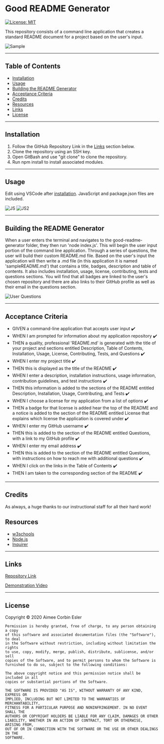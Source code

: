 # Good README Generator

[![License: MIT](https://img.shields.io/badge/License-MIT-yellow.svg)](https://opensource.org/licenses/MIT)

This repository consists of a command line application that creates a standard README document for a project based on the user's input.

![Sample](./assets/samplereadme.PNG)

-----

## Table of Contents

* [Installation](#installation)
* [Usage](#Usage)
* [Building the README Generator](#building-the-README-generator)
* [Acceptance Criteria](#acceptance-criteria)
* [Credits](#credits)
* [Resources](#resources)
* [Links](#Links)
* [License](#license)

-----

## Installation

1. Follow the GitHub Repository Link in the [Links](#Links) section below.
1. Clone the repository using an SSH key.
1. Open GitBash and use "git clone" to clone the repository.
1. Run npm install to install associated modules.

-----

## Usage

Edit using VSCode after [installation](#installation). JavaScript and package.json files are included.

![JS](./assets/indexjs.PNG)
![JS2](./assets/generatemarkdownjs.PNG)

-----

## Building the README Generator
When a user enters the terminal and navigates to the good-readme-generator folder, they then run 'node index.js'. This will begin the user input portion of the command line application. Through a series of questions, the user will build their custom README.md file. Based on the user's input the application will then write a .md file (in this application it is named 'sampleREADME.md') that contains a title, badges, description and table of contents. It also includes installation, usage, license, contributing, tests and questions sections. You will find that all badges are linked to the user's chosen repository and there are also links to their GitHub profile as well as their email in the questions section.

![User Questions](./assets/questions.PNG)

-----

## Acceptance Criteria

* GIVEN a command-line application that accepts user input :heavy_check_mark:
* WHEN I am prompted for information about my application repository :heavy_check_mark:
* THEN a quality, professional 'README.md' is generated with the title of your project and sections entitled Description, Table of Contents, Installation, Usage, License, Contributing, Tests, and Questions :heavy_check_mark:
* WHEN I enter my project title :heavy_check_mark:
* THEN this is displayed as the title of the README :heavy_check_mark:
* WHEN I enter a description, installation instructions, usage information, contribution guidelines, and test instructions :heavy_check_mark:
* THEN this information is added to the sections of the README entitled Description, Installation, Usage, Contributing, and Tests :heavy_check_mark:
* WHEN I choose a license for my application from a list of options :heavy_check_mark:
* THEN a badge for that license is added hear the top of the README and a notice is added to the section of the README entitled License that explains which license the application is covered under :heavy_check_mark:
* WHEN I enter my GitHub username :heavy_check_mark:
* THEN this is added to the section of the README entitled Questions, with a link to my GitHub profile :heavy_check_mark:
* WHEN I enter my email address :heavy_check_mark:
* THEN this is added to the section of the README entitled Questions, with instructions on how to reach me with additional questions :heavy_check_mark:
* WHEN I click on the links in the Table of Contents :heavy_check_mark:
* THEN I am taken to the corresponding section of the README :heavy_check_mark:

-----

## Credits
As always, a huge thanks to our instructional staff for all their hard work!

## Resources

* [w3schools](https://www.w3schools.com)
* [Node.js](https://nodejs.org/en/)
* [Inquirer](https://www.npmjs.com/package/inquirer)

-----

## Links
[Repository Link](https://github.com/aimeecesler/good-readme-generator)

[Demonstration Video](https://drive.google.com/file/d/1mX51Nw75HWU98DjJ6Jinpi2FSAfgTRTE/view)

-----

## License
Copyright &copy; 2020 Aimee Corbin Esler

    Permission is hereby granted, free of charge, to any person obtaining a copy
    of this software and associated documentation files (the "Software"), to deal
    in the Software without restriction, including without limitation the rights
    to use, copy, modify, merge, publish, distribute, sublicense, and/or sell
    copies of the Software, and to permit persons to whom the Software is
    furnished to do so, subject to the following conditions:

    The above copyright notice and this permission notice shall be included in all
    copies or substantial portions of the Software.

    THE SOFTWARE IS PROVIDED "AS IS", WITHOUT WARRANTY OF ANY KIND, EXPRESS OR
    IMPLIED, INCLUDING BUT NOT LIMITED TO THE WARRANTIES OF MERCHANTABILITY,
    FITNESS FOR A PARTICULAR PURPOSE AND NONINFRINGEMENT. IN NO EVENT SHALL THE
    AUTHORS OR COPYRIGHT HOLDERS BE LIABLE FOR ANY CLAIM, DAMAGES OR OTHER
    LIABILITY, WHETHER IN AN ACTION OF CONTRACT, TORT OR OTHERWISE, ARISING FROM,
    OUT OF OR IN CONNECTION WITH THE SOFTWARE OR THE USE OR OTHER DEALINGS IN THE
    SOFTWARE.